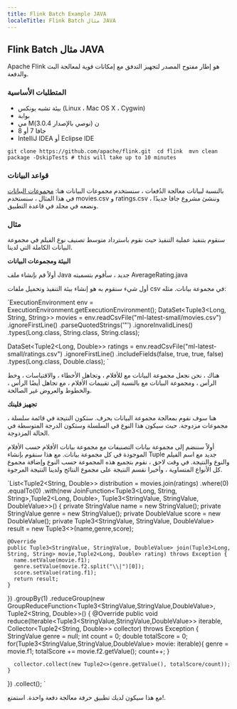 ```yaml
---
title: Flink Batch Example JAVA
localeTitle: Flink Batch مثال JAVA
---
```

## Flink Batch مثال JAVA

Apache Flink هو إطار مفتوح المصدر لتجهيز التدفق مع إمكانات قوية لمعالجة البث والدفعة.

### المتطلبات الأساسية

*   بيئة تشبه يونكس (Linux ، Mac OS X ، Cygwin)
*   بوابة
*   مي Mن (نوصي بالإصدار 3.0.4)
*   جافا 7 أو 8
*   IntelliJ IDEA أو Eclipse IDE

 `git clone https://github.com/apache/flink.git 
 cd flink 
 mvn clean package -DskipTests # this will take up to 10 minutes 
` 

### قواعد البيانات

بالنسبة لبيانات معالجة الدُفعات ، سنستخدم مجموعات البيانات هنا: [مجموعات البيانات](http://files.grouplens.org/datasets/movielens/ml-latest-small.zip) في هذا المثال ، سنستخدم movies.csv و ratings.csv ، وننشئ مشروع جافا جديدًا ونضعه في مجلد في قاعدة التطبيق.

### مثال

سنقوم بتنفيذ عملية التنفيذ حيث نقوم باسترداد متوسط ​​تصنيف نوع الفيلم في مجموعة البيانات الكاملة التي لدينا.

**البيئة ومجموعات البيانات**

أولاً قم بإنشاء ملف Java جديد ، سأقوم بتسميته AverageRating.java

أول شيء سنقوم به هو إنشاء بيئة التنفيذ وتحميل ملفات csv في مجموعة بيانات. مثله:

 `ExecutionEnvironment env = ExecutionEnvironment.getExecutionEnvironment(); 
 DataSet<Tuple3<Long, String, String>> movies = env.readCsvFile("ml-latest-small/movies.csv") 
  .ignoreFirstLine() 
  .parseQuotedStrings('"') 
  .ignoreInvalidLines() 
  .types(Long.class, String.class, String.class); 
 
 DataSet<Tuple2<Long, Double>> ratings = env.readCsvFile("ml-latest-small/ratings.csv") 
  .ignoreFirstLine() 
  .includeFields(false, true, true, false) 
  .types(Long.class, Double.class); 
` 

هناك ، نحن نجعل مجموعة البيانات مع للأفلام ، وتجاهل الأخطاء ، والاقتباسات ، وخط الرأس ، ومجموعة البيانات مع بالنسبة إلى تقييمات الأفلام ، مع تجاهل أيضًا الرأس ، والخطوط والعروض غير الصالحة.

**تجهيز فلينك**

هنا سوف نقوم بمعالجة مجموعة البيانات بحرف. ستكون النتيجة في قائمة سلسلة ، مجموعات مزدوجة. حيث سيكون هذا النوع في السلسلة وستكون الدرجة المتوسطة في الحالة المزدوجة.

أولاً سننضم إلى مجموعة بيانات التصنيفات مع مجموعة بيانات الأفلام حسب الأفلام الموجودة في كل مجموعة بيانات. مع هذا سنقوم بإنشاء Tuple جديد مع اسم الفيلم والنوع والنتيجة. في وقت لاحق ، نقوم بتجميع هذه المجموعة حسب النوع وإضافة مجموع كل الأنواع المتساوية ، وأخيرا نقسم النتيجة على مجموع النتائج ولدينا النتيجة المرجوة.

 `List<Tuple2<String, Double>> distribution = movies.join(ratings) 
  .where(0) 
  .equalTo(0) 
  .with(new JoinFunction<Tuple3<Long, String, String>,Tuple2<Long, Double>, Tuple3<StringValue, StringValue, DoubleValue>>() { 
    private StringValue name = new StringValue(); 
    private StringValue genre = new StringValue(); 
    private DoubleValue score = new DoubleValue(); 
    private Tuple3<StringValue, StringValue, DoubleValue> result = new Tuple3<>(name,genre,score); 
 
    @Override 
    public Tuple3<StringValue, StringValue, DoubleValue> join(Tuple3<Long, String, String> movie,Tuple2<Long, Double> rating) throws Exception { 
      name.setValue(movie.f1); 
      genre.setValue(movie.f2.split("\\|")[0]); 
      score.setValue(rating.f1); 
      return result; 
    } 
 }) 
  .groupBy(1) 
  .reduceGroup(new GroupReduceFunction<Tuple3<StringValue,StringValue,DoubleValue>, Tuple2<String, Double>>() { 
    @Override 
    public void reduce(Iterable<Tuple3<StringValue,StringValue,DoubleValue>> iterable, Collector<Tuple2<String, Double>> collector) throws Exception { 
      StringValue genre = null; 
      int count = 0; 
      double totalScore = 0; 
      for(Tuple3<StringValue,StringValue,DoubleValue> movie: iterable){ 
        genre = movie.f1; 
        totalScore += movie.f2.getValue(); 
        count++; 
      } 
 
      collector.collect(new Tuple2<>(genre.getValue(), totalScore/count)); 
    } 
 }) 
  .collect(); 
` 

مع هذا سيكون لديك تطبيق حرفة معالجة دفعة واحدة. استمتع!.